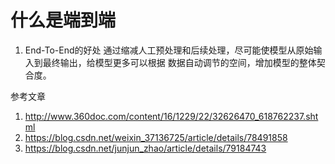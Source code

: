 # 什么是端到端
1. End-To-End的好处
通过缩减人工预处理和后续处理，尽可能使模型从原始输入到最终输出，给模型更多可以根据
数据自动调节的空间，增加模型的整体契合度。


参考文章
1. http://www.360doc.com/content/16/1229/22/32626470_618762237.shtml
2. https://blog.csdn.net/weixin_37136725/article/details/78491858
3. https://blog.csdn.net/junjun_zhao/article/details/79184743